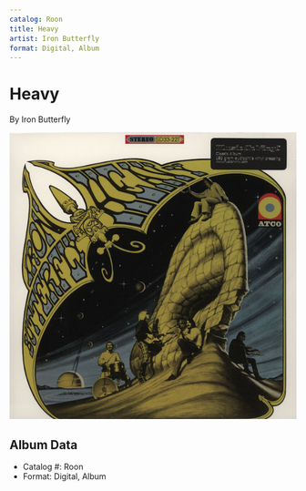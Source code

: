 ```yaml
---
catalog: Roon
title: Heavy
artist: Iron Butterfly
format: Digital, Album
---
```


# Heavy

By Iron Butterfly

![](../../assets/albumcovers/Iron_Butterfly-Heavy.png)

## Album Data

- Catalog #: Roon
- Format: Digital, Album

